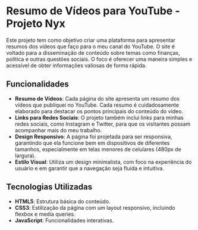 # Resumo de Vídeos para YouTube - Projeto Nyx

Este projeto tem como objetivo criar uma plataforma para apresentar resumos dos vídeos que faço para o meu canal do YouTube. O site é voltado para a disseminação de conteúdo sobre temas como finanças, política e outras questões sociais. O foco é oferecer uma maneira simples e acessível de obter informações valiosas de forma rápida.

## Funcionalidades

- **Resumo de Vídeos**: Cada página do site apresenta um resumo dos vídeos que publiquei no YouTube. Cada resumo é cuidadosamente elaborado para destacar os pontos principais do conteúdo do vídeo.
- **Links para Redes Sociais**: O projeto também inclui links para minhas redes sociais, como Instagram e Twitter, para que os visitantes possam acompanhar mais do meu trabalho.
- **Design Responsivo**: A página foi projetada para ser responsiva, garantindo que ela funcione bem em dispositivos de diferentes tamanhos, especialmente em telas menores de celulares (480px de largura).
- **Estilo Visual**: Utiliza um design minimalista, com foco na experiência do usuário e em garantir que a navegação seja fluida e intuitiva.

## Tecnologias Utilizadas

- **HTML5**: Estrutura básica do conteúdo.
- **CSS3**: Estilização da página com um layout responsivo, incluindo flexbox e media queries.
- **JavaScript**: Funcionalidades interativas.
